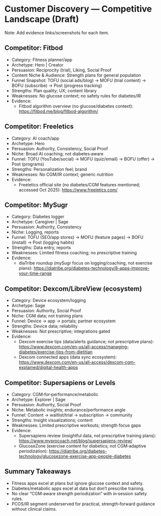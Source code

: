 # Customer Discovery — Competitive Landscape (Draft)

Note: Add evidence links/screenshots for each item.

## Competitor: Fitbod
- Category: Fitness planner/app
- Archetype: Hero | Creator
- Persuasion: Reciprocity (trial), Liking, Social Proof
- Content Niche & Audience: Strength plans for general population
- Funnel Snapshot: TOFU (social ads/blog) → MOFU (trial content) → BOFU (subscribe) → Post (progress tracking)
- Strengths: Plan quality; UX; content library
- Weaknesses: No glucose context; no safety rules for diabetes/IR
- Evidence:
  - Fitbod algorithm overview (no glucose/diabetes context): https://fitbod.me/blog/fitbod-algorithm/

## Competitor: Freeletics
- Category: AI coach/app
- Archetype: Hero
- Persuasion: Authority, Consistency, Social Proof
- Niche: Broad AI coaching; not diabetes‑aware
- Funnel: TOFU (YouTube/social) → MOFU (quiz/email) → BOFU (offer) → Post (programs)
- Strengths: Personalization feel; brand
- Weaknesses: No CGM/IR context; generic nutrition
- Evidence:
  - Freeletics official site (no diabetes/CGM features mentioned; accessed Oct 2025): https://www.freeletics.com/

## Competitor: MySugr
- Category: Diabetes logger
- Archetype: Caregiver | Sage
- Persuasion: Authority, Consistency
- Niche: Logging, reports
- Funnel: TOFU (SEO/app stores) → MOFU (feature pages) → BOFU (install) → Post (logging habits)
- Strengths: Data entry, reports
- Weaknesses: Limited fitness coaching; no prescriptive training
- Evidence:
  - diaTribe roundup (mySugr focus on logging/coaching, not exercise plans): https://diatribe.org/diabetes-technology/8-apps-improve-your-time-range

## Competitor: Dexcom/LibreView (ecosystem)
- Category: Device ecosystem/logging
- Archetype: Sage
- Persuasion: Authority, Social Proof
- Niche: CGM data; not training plans
- Funnel: Device → app → portals; partner ecosystem
- Strengths: Device data; reliability
- Weaknesses: Not prescriptive; integrations gated
- Evidence:
  - Dexcom exercise tips (data/alerts guidance; not prescriptive plans): https://www.dexcom.com/en-us/all-access/managing-diabetes/exercise-tips-from-dietitian
  - Dexcom connected apps (data sync ecosystem): https://www.dexcom.com/en-us/all-access/dexcom-cgm-explained/digital-health-apps

## Competitor: Supersapiens or Levels
- Category: CGM‑for‑performance/metabolic
- Archetype: Explorer | Sage
- Persuasion: Authority, Social Proof
- Niche: Metabolic insights; endurance/performance angle
- Funnel: Content → waitlist/trial → subscription → community
- Strengths: Insight visualizations; content
- Weaknesses: Limited prescriptive workouts; strength focus gaps
- Evidence:
  - Supersapiens review (insightful data, not prescriptive training plans): https://www.myprocoach.net/blog/supersapiens-review/
  - GlucoseZone (exercise content for diabetics; not CGM‑adaptive periodization): https://diatribe.org/diabetes-technology/glucosezone-exercise-app-people-diabetes

## Summary Takeaways
- Fitness apps excel at plans but ignore glucose context and safety.
- Diabetes/metabolic apps excel at data but don’t prescribe training.
- No clear “CGM‑aware strength periodization” with in‑session safety rules.
- PCOS/IR segment underserved for practical, strength‑forward guidance without clinical claims.
